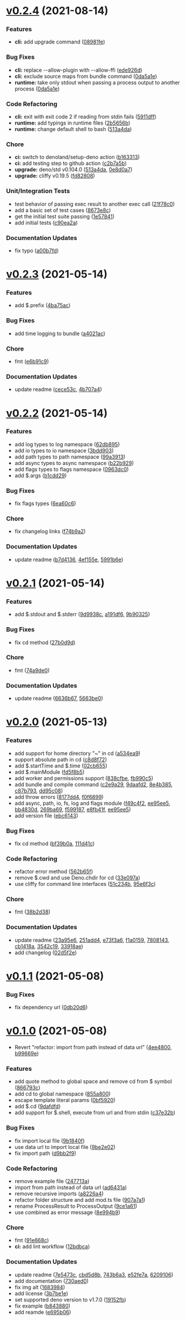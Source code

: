 # [v0.2.4](https://github.com/c4spar/deno-dzx/compare/0.2.3...0.2.4) (2021-08-14)

### Features

- **cli:** add upgrade command
  ([08981fe](https://github.com/c4spar/deno-dzx/commit/08981fe))

### Bug Fixes

- **cli:** replace --allow-plugin with --allow-ffi
  ([ede926d](https://github.com/c4spar/deno-cli/commit/ede926d))
- **cli:** exclude source maps from bundle command
  ([0da5a1e](https://github.com/c4spar/deno-dzx/commit/0da5a1e))
- **runtime:** take only stdout when passing a process output to another process
  ([0da5a1e](https://github.com/c4spar/deno-dzx/commit/0da5a1e))

### Code Refactoring

- **cli:** exit with exit code 2 if reading from stdin fails
  ([5911dff](https://github.com/c4spar/deno-dzx/commit/5911dff))
- **runtime:** add typings in runtime files
  ([2b5656b](https://github.com/c4spar/deno-dzx/commit/2b5656b))
- **runtime:** change default shell to bash
  ([513a4da](https://github.com/c4spar/deno-dzx/commit/513a4da))

### Chore

- **ci:** switch to denoland/setup-deno action
  ([b163313](https://github.com/c4spar/deno-cli/commit/b163313))
- **ci:** add testing step to github action
  ([c2b7a5b](https://github.com/c4spar/deno-dzx/commit/c2b7a5b))
- **upgrade:** deno/std v0.104.0
  ([513a4da](https://github.com/c4spar/deno-dzx/commit/513a4da),
  [0e8d0a7](https://github.com/c4spar/deno-dzx/commit/0e8d0a7))
- **upgrade:** cliffy v0.19.5
  ([fd82808](https://github.com/c4spar/deno-dzx/commit/fd82808))

### Unit/Integration Tests

- test behavior of passing exec result to another exec call
  ([21f78c0](https://github.com/c4spar/deno-dzx/commit/21f78c0))
- add a basic set of test cases
  ([8673e8c](https://github.com/c4spar/deno-dzx/commit/8673e8c))
- get the initial test suite passing
  ([1e57841](https://github.com/c4spar/deno-dzx/commit/1e57841))
- add initial tests
  ([c90ea2a](https://github.com/c4spar/deno-dzx/commit/c90ea2a))

### Documentation Updates

- fix typo ([a00b7fd](https://github.com/c4spar/deno-dzx/commit/a00b7fd))

# [v0.2.3](https://github.com/c4spar/deno-dzx/compare/0.2.2...0.2.3) (2021-05-14)

### Features

- add $.prefix ([4ba75ac](https://github.com/c4spar/deno-dzx/commit/4ba75ac))

### Bug Fixes

- add time logging to bundle
  ([a4021ac](https://github.com/c4spar/deno-dzx/commit/a4021ac))

### Chore

- fmt ([e6b91c9](https://github.com/c4spar/deno-dzx/commit/e6b91c9))

### Documentation Updates

- update readme ([cece53c](https://github.com/c4spar/deno-dzx/commit/cece53c),
  [4b707a4](https://github.com/c4spar/deno-dzx/commit/4b707a4))

# [v0.2.2](https://github.com/c4spar/deno-dzx/compare/0.2.1...0.2.2) (2021-05-14)

### Features

- add log types to log namespace
  ([62db895](https://github.com/c4spar/deno-dzx/commit/62db895))
- add io types to io namespace
  ([3bdd903](https://github.com/c4spar/deno-dzx/commit/3bdd903))
- add path types to path namespace
  ([99a3913](https://github.com/c4spar/deno-dzx/commit/99a3913))
- add async types to async namespace
  ([b22b929](https://github.com/c4spar/deno-dzx/commit/b22b929))
- add flags types to flags namespace
  ([0963dc0](https://github.com/c4spar/deno-dzx/commit/0963dc0))
- add $.args ([b1cdd29](https://github.com/c4spar/deno-dzx/commit/b1cdd29))

### Bug Fixes

- fix flags types ([6ea60c6](https://github.com/c4spar/deno-dzx/commit/6ea60c6))

### Chore

- fix changelog links
  ([f74b9a2](https://github.com/c4spar/deno-dzx/commit/f74b9a2))

### Documentation Updates

- update readme ([b7d4136](https://github.com/c4spar/deno-dzx/commit/b7d4136),
  [4ef155e](https://github.com/c4spar/deno-dzx/commit/4ef155e),
  [5991b6e](https://github.com/c4spar/deno-dzx/commit/5991b6e))

# [v0.2.1](https://github.com/c4spar/deno-dzx/compare/0.2.0...0.2.1) (2021-05-14)

### Features

- add $.stdout and $.stderr
  ([9d9938c](https://github.com/c4spar/deno-dzx/commit/9d9938c),
  [a191df6](https://github.com/c4spar/deno-dzx/commit/a191df6),
  [9b90325](https://github.com/c4spar/deno-dzx/commit/9b90325))

### Bug Fixes

- fix cd method ([27b0d9d](https://github.com/c4spar/deno-dzx/commit/27b0d9d))

### Chore

- fmt ([74a9de0](https://github.com/c4spar/deno-dzx/commit/74a9de0))

### Documentation Updates

- update readme ([6636b67](https://github.com/c4spar/deno-dzx/commit/6636b67),
  [5663be0](https://github.com/c4spar/deno-dzx/commit/5663be0))

# [v0.2.0](https://github.com/c4spar/deno-dzx/compare/0.1.1...0.2.0) (2021-05-13)

### Features

- add support for home directory "~" in cd
  ([a534ea9](https://github.com/c4spar/deno-dzx/commit/a534ea9))
- support absolute path in cd
  ([c8d8f72](https://github.com/c4spar/deno-dzx/commit/c8d8f72))
- add $.startTime and $.time
  ([02cb655](https://github.com/c4spar/deno-dzx/commit/02cb655))
- add $.mainModule
  ([fd5f8b5](https://github.com/c4spar/deno-dzx/commit/fd5f8b5))
- add worker and permissions support
  ([838cfbe](https://github.com/c4spar/deno-dzx/commit/838cfbe),
  [fb990c5](https://github.com/c4spar/deno-dzx/commit/fb990c5))
- add bundle and compile command
  ([c2e9a29](https://github.com/c4spar/deno-dzx/commit/c2e9a29),
  [9daafd2](https://github.com/c4spar/deno-dzx/commit/9daafd2),
  [8e4b385](https://github.com/c4spar/deno-dzx/commit/8e4b385),
  [c87b793](https://github.com/c4spar/deno-dzx/commit/c87b793),
  [dd95c08](https://github.com/c4spar/deno-dzx/commit/dd95c08))
- add throw errors
  ([8177dd4](https://github.com/c4spar/deno-dzx/commit/8177dd4),
  [f0f6899](https://github.com/c4spar/deno-dzx/commit/f0f6899))
- add async, path, io, fs, log and flags module
  ([f49c4f2](https://github.com/c4spar/deno-dzx/commit/f49c4f2),
  [ee95ee5](https://github.com/c4spar/deno-dzx/commit/ee95ee5),
  [bb4830d](https://github.com/c4spar/deno-dzx/commit/bb4830d),
  [269ba69](https://github.com/c4spar/deno-dzx/commit/269ba69),
  [f599187](https://github.com/c4spar/deno-dzx/commit/f599187),
  [e8fb41f](https://github.com/c4spar/deno-dzx/commit/e8fb41f),
  [ee95ee5](https://github.com/c4spar/deno-dzx/commit/ee95ee5))
- add version file
  ([ebc6143](https://github.com/c4spar/deno-dzx/commit/ebc6143))

### Bug Fixes

- fix cd method ([bf39b0a](https://github.com/c4spar/deno-dzx/commit/bf39b0a),
  [111d41c](https://github.com/c4spar/deno-dzx/commit/111d41c))

### Code Refactoring

- refactor error method
  ([562b65f](https://github.com/c4spar/deno-dzx/commit/562b65f))
- remove $.cwd and use Deno.chdir for cd
  ([33e097a](https://github.com/c4spar/deno-dzx/commit/33e097a))
- use cliffy for command line interfaces
  ([51c234b](https://github.com/c4spar/deno-dzx/commit/51c234b),
  [95e6f3c](https://github.com/c4spar/deno-dzx/commit/95e6f3c))

### Chore

- fmt ([38b2d38](https://github.com/c4spar/deno-dzx/commit/38b2d38))

### Documentation Updates

- update readme ([23a95e6](https://github.com/c4spar/deno-dzx/commit/23a95e6),
  [251add4](https://github.com/c4spar/deno-dzx/commit/251add4),
  [e73f3a6](https://github.com/c4spar/deno-dzx/commit/e73f3a6),
  [f1a0159](https://github.com/c4spar/deno-dzx/commit/f1a0159),
  [7808143](https://github.com/c4spar/deno-dzx/commit/7808143),
  [cb1418a](https://github.com/c4spar/deno-dzx/commit/cb1418a),
  [3542c19](https://github.com/c4spar/deno-dzx/commit/3542c19),
  [33918ae](https://github.com/c4spar/deno-dzx/commit/33918ae))
- add changelog ([02d5f2e](https://github.com/c4spar/deno-dzx/commit/02d5f2e))

# [v0.1.1](https://github.com/c4spar/deno-dzx/compare/0.1.0...0.1.1) (2021-05-08)

### Bug Fixes

- fix dependency url
  ([0db20d6](https://github.com/c4spar/deno-dzx/commit/0db20d6))

# [v0.1.0](https://github.com/c4spar/deno-dzx/compare/215dba4...0.1.0) (2021-05-08)

- Revert "refactor: import from path instead of data url"
  ([4ee4800](https://github.com/c4spar/deno-dzx/commit/4ee4800),
  [b99669e](https://github.com/c4spar/deno-dzx/commit/b99669e))

### Features

- add quote method to global space and remove cd from $ symbol
  ([866793c](https://github.com/c4spar/deno-dzx/commit/866793c))
- add cd to global namespace
  ([855a800](https://github.com/c4spar/deno-dzx/commit/855a800))
- escape template literal params
  ([0bf5920](https://github.com/c4spar/deno-dzx/commit/0bf5920))
- add $.cd ([9dafdfd](https://github.com/c4spar/deno-dzx/commit/9dafdfd))
- add support for $.shell, execute from url and from stdin
  ([c37e32b](https://github.com/c4spar/deno-dzx/commit/c37e32b))

### Bug Fixes

- fix import local file
  ([9b1840f](https://github.com/c4spar/deno-dzx/commit/9b1840f))
- use data url to import local file
  ([9be2e02](https://github.com/c4spar/deno-dzx/commit/9be2e02))
- fix import path ([d9bb2f9](https://github.com/c4spar/deno-dzx/commit/d9bb2f9))

### Code Refactoring

- remove example file
  ([247713a](https://github.com/c4spar/deno-dzx/commit/247713a))
- import from path instead of data url
  ([ad6431a](https://github.com/c4spar/deno-dzx/commit/ad6431a))
- remove recursive imports
  ([a8226a4](https://github.com/c4spar/deno-dzx/commit/a8226a4))
- refactor folder structure and add mod.ts file
  ([907a7a1](https://github.com/c4spar/deno-dzx/commit/907a7a1))
- rename ProcessResult to ProcessOutput
  ([9ce1a61](https://github.com/c4spar/deno-dzx/commit/9ce1a61))
- use combined as error message
  ([8e994b9](https://github.com/c4spar/deno-dzx/commit/8e994b9))

### Chore

- fmt ([91e668c](https://github.com/c4spar/deno-dzx/commit/91e668c))
- **ci:** add lint workflow
  ([12bdbca](https://github.com/c4spar/deno-dzx/commit/12bdbca))

### Documentation Updates

- update readme ([7e5473c](https://github.com/c4spar/deno-dzx/commit/7e5473c),
  [cbd5d8b](https://github.com/c4spar/deno-dzx/commit/cbd5d8b),
  [743b6a3](https://github.com/c4spar/deno-dzx/commit/743b6a3),
  [e52fe7a](https://github.com/c4spar/deno-dzx/commit/e52fe7a),
  [6209106](https://github.com/c4spar/deno-dzx/commit/6209106))
- add documentation
  ([730aed0](https://github.com/c4spar/deno-dzx/commit/730aed0))
- fix img alt ([1683984](https://github.com/c4spar/deno-dzx/commit/1683984))
- add license ([3b7be1e](https://github.com/c4spar/deno-dzx/commit/3b7be1e))
- set supported deno version to v1.7.0
  ([19152fb](https://github.com/c4spar/deno-dzx/commit/19152fb))
- fix example ([b843880](https://github.com/c4spar/deno-dzx/commit/b843880))
- add reamde ([e695b06](https://github.com/c4spar/deno-dzx/commit/e695b06))
